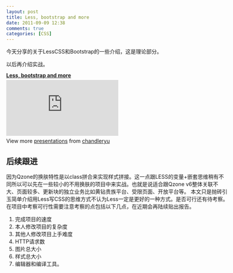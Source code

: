 ```yaml
---
layout: post
title: Less, bootstrap and more
date: 2011-09-09 12:38
comments: true
categories: [CSS]
---
```

今天分享的关于LessCSS和Bootstrap的一些介绍，这是理论部分。
<div id="__ss_9184161" style="width: 595px;">以后再介绍实战。
<div style="width: 595px;"><strong style="display: block; margin: 12px 0 4px;"><a title="Less, bootstrap and more" href="http://www.slideshare.net/chandleryu/less-bootstrap-and-more" target="_blank">Less, bootstrap and more</a></strong> <iframe src="http://www.slideshare.net/slideshow/embed_code/9184161" frameborder="0" margin margin scrolling="no"  ></iframe>
<div id="__ss_9184161" style="width: 595px;">
<div style="padding: 5px 0 12px;">View more <a href="http://www.slideshare.net/" target="_blank">presentations</a> from <a href="http://www.slideshare.net/chandleryu" target="_blank">chandleryu</a>
<h2>后续跟进</h2>
因为Qzone的换肤特性是以class拼合来实现样式拼接。这一点跟LESS的变量+嵌套思维稍有不同所以可以先在一些较小的不用换肤的项目中来实战。也就是说适合跟Qzone v6整体关联不大、页面较多、更新块的独立业务比如黄钻贵族平台、受限页面、开放平台等。
本文只是抛砖引玉简单介绍用Less写CSS的思维方式不认为Less一定是更好的一种方式。是否可行还有待考察。
在项目中考察可行性需要注意考察的点包括以下几点，在近期会再陆续贴出报告。
<ol>
	<li>完成项目的速度</li>
	<li>本人修改项目的复杂度</li>
	<li>其他人修改项目上手难度</li>
	<li>HTTP请求数</li>
	<li>图片总大小</li>
	<li>样式总大小</li>
	<li>编辑器和编译工具。</li>
</ol>
